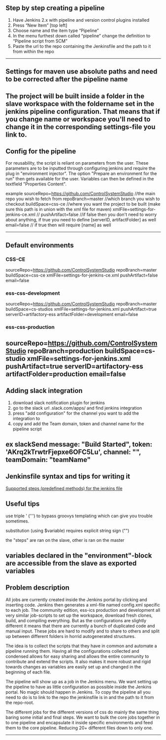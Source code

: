 ## Step by step creating a pipeline
1.	Have Jenkins 2.x with pipeline and version control plugins installed
2.	Press “New Item” [top left]
3.	Choose name and the item type “Pipeline”
4.	In the menu furthest down called “pipeline” change the definition to “Pipeline script from SCM”
5.	Paste the url to the repo containing the Jenkinsfile and the path to it from within the repo
---
## Settings for maven use **absolute paths** and need to be corrected after the pipeline name
The project will be built inside a folder in the slave workspace with the foldername set in the jenkins pipeline configuration. That means that if you change name or workspace you'll need to change it in the corresponding settings-file you link to.
---
## Config for the pipeline
For reusability, the script is reliant on parameters from the user. These parameters are to be inputted through configuring jenkins and require the plug in "environment injector". The option "Prepare an environment for the run" then gets available for the user. Variables can then be defined in the textfield "Properties Content".  

example
sourceRepo=https://github.com/ControlSystemStudio //the main repo you wish to fetch from
repoBranch=master //which branch you wish to checkout
buildSpace=css-ce //where you want the project to be built (make sure this path is in union with the xml file for maven)
xmlFile=settings-for-jenkins-ce.xml //
pushArtifact=false //if false then you don't need to worry about anything, if true you need to define [serverID, artifactFolder] as well
email=false // if true then will require [name] as well

---
## Default environments

### CSS-CE
sourceRepo=https://github.com/ControlSystemStudio
repoBranch=master
buildSpace=css-ce
xmlFile=settings-for-jenkins-ce.xml
pushArtifact=false
email=false

### ess-css-development
sourceRepo=https://github.com/ControlSystemStudio
repoBranch=master
buildSpace=cs-studios
xmlFile=settings-for-jenkins.xml
pushArtifact=true
serverID=artifactory-ess
artifactFolder=development
email=false

### ess-css-production
sourceRepo=https://github.com/ControlSystemStudio
repoBranch=production
buildSpace=cs-studio
xmlFile=settings-for-jenkins.xml
pushArtifact=true
serverID=artifactory-ess
artifactFolder=production
email=false
---
## Adding slack integration
1. download slack notification plugin for jenkins
2. go to the slack url <teamname>.slack.com/apps/ and find jenkins integration
3. press "add configuration" for the channel you want to add the integration to
4. copy and add the Team domain, token and channel name for the pipeline script

ex slackSend message: "Build Started", token: 'AKrq2kTrwtrFjepxe6OFC5Lu', channel: "<theChannel>", teamDomain: "teamName"
---

## Jenkinsfile syntax and tips for writing it

[Supported steps (predefined methods) for the jenkins file](https://jenkins.io/doc/pipeline/steps/)

## Useful tips
use triple ' (''') to bypass groovys templating which can give you trouble sometimes.

substitution (using $variable) requires explicit string sign ("")

the "steps" are ran on the slave, other is ran on the master

variables declared in the "environment"-block are accessible from the slave as exported variables
---

## Problem description
All jobs are currently created inside the Jenkins portal by clicking and inserting code. Jenkins then generates a xml-file named config.xml specific to each job. The community edition, ess-ics production and development all very similar job-scripts to set up the workspace, download fresh clones, build, and compiling everything. But as the configurations are slightly different it means that there are currently a bunch of duplicated code and manual input. These jobs are hard to modify and to share to others and split up between different folders in horrid autogenerated structures.  

The idea is to collect the scripts that they have in common and automate a pipeline running them. Having all the configurations collected and condensed allows for easy sharing and allows the entire community to contribute and extend the scripts. It also makes it more robust and rigid towards changes as variables are easily set up and changed in the beginning of each file.  

The pipeline will show up as a job in the Jenkins menu. We want setting up the pipeline to have as little configuration as possible inside the Jenkins portal. No magic should happen in Jenkins. To copy the pipeline all you need to do is to link to the repo the jenkinsfile is in and the path to it from the repo-root.

The different jobs for the different versions of css do mainly the same thing baring some initial and final steps. We want to bulk the core jobs together in to one pipeline and encapsulate it inside specific environments and feed them to the core pipeline. Reducing 20+ different files down to only one.

---
